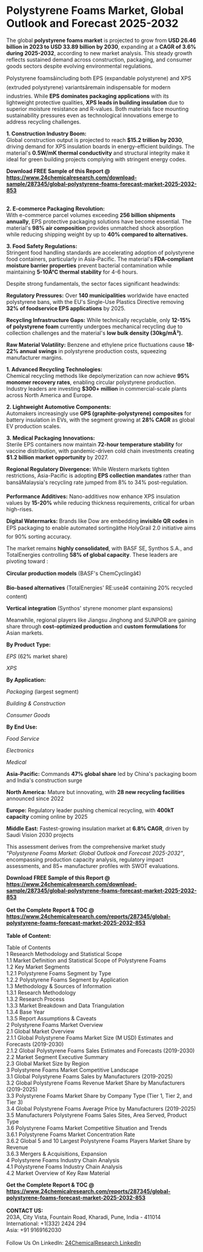 <h1>Polystyrene Foams Market, Global Outlook and Forecast 2025-2032</h1><p>The global <strong>polystyrene foams market</strong> is projected to grow from <strong>USD 26.46 billion in 2023 to USD 33.89 billion by 2030</strong>, expanding at a <strong>CAGR of 3.6% during 2025-2032</strong>, according to new market analysis. This steady growth reflects sustained demand across construction, packaging, and consumer goods sectors despite evolving environmental regulations.</p><p>Polystyrene foamsâincluding both EPS (expandable polystyrene) and XPS (extruded polystyrene) variantsâremain indispensable for modern industries. While <strong>EPS dominates packaging applications</strong> with its lightweight protective qualities, <strong>XPS leads in building insulation</strong> due to superior moisture resistance and R-values. Both materials face mounting sustainability pressures even as technological innovations emerge to address recycling challenges.</p><p><strong>1. Construction Industry Boom:</strong><br>
Global construction output is projected to reach <strong>$15.2 trillion by 2030</strong>, driving demand for XPS insulation boards in energy-efficient buildings. The material's <strong>0.5W/mK thermal conductivity</strong> and structural integrity make it ideal for green building projects complying with stringent energy codes.</p><div><b>Download FREE Sample of this Report @ 
            <a href="https://www.24chemicalresearch.com/download-sample/287345/global-polystyrene-foams-forecast-market-2025-2032-853">
            https://www.24chemicalresearch.com/download-sample/287345/global-polystyrene-foams-forecast-market-2025-2032-853</a></b></div><br><p><strong>2. E-commerce Packaging Revolution:</strong><br>
With e-commerce parcel volumes exceeding <strong>256 billion shipments annually</strong>, EPS protective packaging solutions have become essential. The material's <strong>98% air composition</strong> provides unmatched shock absorption while reducing shipping weight by up to <strong>40% compared to alternatives.</strong></p><p><strong>3. Food Safety Regulations:</strong><br>
Stringent food handling standards are accelerating adoption of polystyrene food containers, particularly in Asia-Pacific. The material's <strong>FDA-compliant moisture barrier properties</strong> prevent bacterial contamination while maintaining <strong>5-10Â°C thermal stability</strong> for 4-6 hours.</p><p>Despite strong fundamentals, the sector faces significant headwinds:</p><p><strong>Regulatory Pressures:</strong> Over <strong>140 municipalities</strong> worldwide have enacted polystyrene bans, with the EU's Single-Use Plastics Directive removing <strong>32% of foodservice EPS applications</strong> by 2025.</p><p><strong>Recycling Infrastructure Gaps:</strong> While technically recyclable, only <strong>12-15% of polystyrene foam</strong> currently undergoes mechanical recycling due to collection challenges and the material's <strong>low bulk density (30kg/mÂ³).</strong></p><p><strong>Raw Material Volatility:</strong> Benzene and ethylene price fluctuations cause <strong>18-22% annual swings</strong> in polystyrene production costs, squeezing manufacturer margins.</p><p><strong>1. Advanced Recycling Technologies:</strong><br>
Chemical recycling methods like depolymerization can now achieve <strong>95% monomer recovery rates</strong>, enabling circular polystyrene production. Industry leaders are investing <strong>$300+ million</strong> in commercial-scale plants across North America and Europe.</p><p><strong>2. Lightweight Automotive Components:</strong><br>
Automakers increasingly use <strong>GPS (graphite-polystyrene) composites</strong> for battery insulation in EVs, with the segment growing at <strong>28% CAGR</strong> as global EV production scales.</p><p><strong>3. Medical Packaging Innovations:</strong><br>
Sterile EPS containers now maintain <strong>72-hour temperature stability</strong> for vaccine distribution, with pandemic-driven cold chain investments creating <strong>$1.2 billion market opportunity</strong> by 2027.</p><p><strong>Regional Regulatory Divergence:</strong> While Western markets tighten restrictions, Asia-Pacific is adopting <strong>EPS collection mandates</strong> rather than bansâMalaysia's recycling rate jumped from 8% to 34% post-regulation.</p><p><strong>Performance Additives:</strong> Nano-additives now enhance XPS insulation values by <strong>15-20%</strong> while reducing thickness requirements, critical for urban high-rises.</p><p><strong>Digital Watermarks:</strong> Brands like Dow are embedding <strong>invisible QR codes</strong> in EPS packaging to enable automated sortingâthe HolyGrail 2.0 initiative aims for 90% sorting accuracy.</p><p>The market remains <strong>highly consolidated</strong>, with BASF SE, Synthos S.A., and TotalEnergies controlling <strong>58% of global capacity</strong>. These leaders are pivoting toward :</p><p><strong>Circular production models</strong> (BASF's ChemCyclingâ¢)</p><p><strong>Bio-based alternatives</strong> (TotalEnergies' RE:useâ¢ containing 20% recycled content)</p><p><strong>Vertical integration</strong> (Synthos' styrene monomer plant expansions)</p><p>Meanwhile, regional players like Jiangsu Jinghong and SUNPOR are gaining share through <strong>cost-optimized production</strong> and <strong>custom formulations</strong> for Asian markets.</p><p><strong>By Product Type:</strong></p><p><em>EPS</em> (62% market share)</p><p><em>XPS</em></p><p><strong>By Application:</strong></p><p><em>Packaging</em> (largest segment)</p><p><em>Building &amp; Construction</em></p><p><em>Consumer Goods</em></p><p><strong>By End Use:</strong></p><p><em>Food Service</em></p><p><em>Electronics</em></p><p><em>Medical</em></p><p><strong>Asia-Pacific:</strong> Commands <strong>47% global share</strong> led by China's packaging boom and India's construction surge</p><p><strong>North America:</strong> Mature but innovating, with <strong>28 new recycling facilities</strong> announced since 2022</p><p><strong>Europe:</strong> Regulatory leader pushing chemical recycling, with <strong>400kT capacity</strong> coming online by 2025</p><p><strong>Middle East:</strong> Fastest-growing insulation market at <strong>6.8% CAGR</strong>, driven by Saudi Vision 2030 projects</p><p>This assessment derives from the comprehensive market study <em>"Polystyrene Foams Market: Global Outlook and Forecast 2025-2032"</em>, encompassing production capacity analysis, regulatory impact assessments, and 85+ manufacturer profiles with SWOT evaluations.</p><div><b>Download FREE Sample of this Report @ 
            <a href="https://www.24chemicalresearch.com/download-sample/287345/global-polystyrene-foams-forecast-market-2025-2032-853">
            https://www.24chemicalresearch.com/download-sample/287345/global-polystyrene-foams-forecast-market-2025-2032-853</a></b></div><br><div><b>Get the Complete Report & TOC @ 
            <a href="https://www.24chemicalresearch.com/reports/287345/global-polystyrene-foams-forecast-market-2025-2032-853">
            https://www.24chemicalresearch.com/reports/287345/global-polystyrene-foams-forecast-market-2025-2032-853</a></b></div><br>
            <b>Table of Content:</b><p>Table of Contents<br />
1 Research Methodology and Statistical Scope<br />
1.1 Market Definition and Statistical Scope of Polystyrene Foams<br />
1.2 Key Market Segments<br />
1.2.1 Polystyrene Foams Segment by Type<br />
1.2.2 Polystyrene Foams Segment by Application<br />
1.3 Methodology & Sources of Information<br />
1.3.1 Research Methodology<br />
1.3.2 Research Process<br />
1.3.3 Market Breakdown and Data Triangulation<br />
1.3.4 Base Year<br />
1.3.5 Report Assumptions & Caveats<br />
2 Polystyrene Foams Market Overview<br />
2.1 Global Market Overview<br />
2.1.1 Global Polystyrene Foams Market Size (M USD) Estimates and Forecasts (2019-2030)<br />
2.1.2 Global Polystyrene Foams Sales Estimates and Forecasts (2019-2030)<br />
2.2 Market Segment Executive Summary<br />
2.3 Global Market Size by Region<br />
3 Polystyrene Foams Market Competitive Landscape<br />
3.1 Global Polystyrene Foams Sales by Manufacturers (2019-2025)<br />
3.2 Global Polystyrene Foams Revenue Market Share by Manufacturers (2019-2025)<br />
3.3 Polystyrene Foams Market Share by Company Type (Tier 1, Tier 2, and Tier 3)<br />
3.4 Global Polystyrene Foams Average Price by Manufacturers (2019-2025)<br />
3.5 Manufacturers Polystyrene Foams Sales Sites, Area Served, Product Type<br />
3.6 Polystyrene Foams Market Competitive Situation and Trends<br />
3.6.1 Polystyrene Foams Market Concentration Rate<br />
3.6.2 Global 5 and 10 Largest Polystyrene Foams Players Market Share by Revenue<br />
3.6.3 Mergers & Acquisitions, Expansion<br />
4 Polystyrene Foams Industry Chain Analysis<br />
4.1 Polystyrene Foams Industry Chain Analysis<br />
4.2 Market Overview of Key Raw Material</p><div><b>Get the Complete Report & TOC @ 
            <a href="https://www.24chemicalresearch.com/reports/287345/global-polystyrene-foams-forecast-market-2025-2032-853">
            https://www.24chemicalresearch.com/reports/287345/global-polystyrene-foams-forecast-market-2025-2032-853</a></b></div><br><b>CONTACT US:</b><br>
            203A, City Vista, Fountain Road, Kharadi, Pune, India - 411014<br>
            International: +1(332) 2424 294<br>
            Asia: +91 9169162030 <br><br>
            Follow Us On LinkedIn: <a href="https://www.linkedin.com/company/24chemicalresearch/">24ChemicalResearch LinkedIn</a>